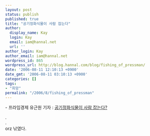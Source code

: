```yaml
---
layout: post
status: publish
published: true
title: "공기정화식물이 사람 잡는다"
author:
  display_name: Kay
  login: Kay
  email: iam@hannal.net
  url: ''
author_login: Kay
author_email: iam@hannal.net
wordpress_id: 865
wordpress_url: http://blog.hannal.com/blog/fishing_of_pressman/
date: '2006-08-11 12:10:13 +0900'
date_gmt: '2006-08-11 03:10:13 +0900'
categories: []
tags:
- "희망"
permalink: "/2006/8/fishing_of_pressman"
---
```

<p>- 프라임경제 유근원 기자 : <a href="http://news.naver.com/news/read.php?mode=LSS2D&office_id=147&article_id=0000011649&section_id=103&section_id2=241&menu_id=103">공기정화식물이 사람 잡는다?</a></p>
<p>.<br />
.<br />
orz 낚였다.</p>
